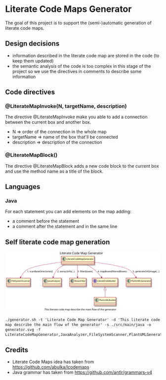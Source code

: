 # Literate Code Maps Generator

The goal of this project is to support the (semi-)automatic generation of literate code maps.

## Design decisions

* information described in the literate code map are stored in the code (to keep them updated)
* the semantic analysis of the code is too complex in this stage of the project so we use the directives in comments to describe some information

## Code directives

### @LiterateMapInvoke(N, targetName, description)

The directive @LiterateMapInvoke make you able to add a connection between the current box and another box.
* N => order of the connection in the whole map
* targetName => name of the box that'll be connected
* description => description of the connection

### @LiterateMapBlock()

The directive @LiterateMapBlock adds a new code block to the current box and use the method name as a title of the block.

## Languages

### Java

For each statement you can add elements on the map adding:

* a comment before the statement
* a comment after the statement and in the same line

## Self literate code map generation

![Generated literate code map](generator.svg)

```
./generator.sh -t 'Literate Code Map Generator' -d 'This literate code map describe the main flow of the generator' -s ./src/main/java -o generator.svg -f LiterateCodeMapGenerator,JavaAnalyzer,FileSystemScanner,PlantUMLGenerator,DiagramBuilder,LiterateCodeBuilder,PlantUMLBuilder,BoxesFilter,DiagramMapper
```

## Credits

* Literate Code Maps idea has taken from https://github.com/abulka/lcodemaps
* Java grammar has taken from https://github.com/antlr/grammars-v4
